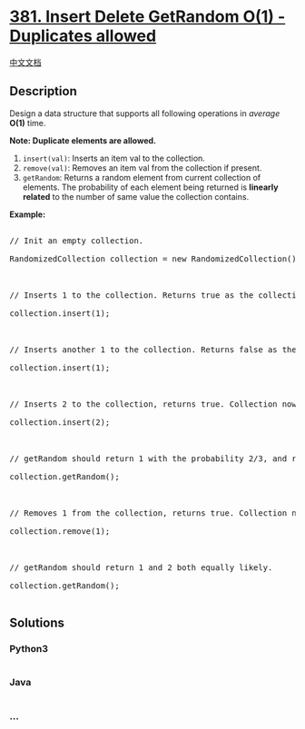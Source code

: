 # [381. Insert Delete GetRandom O(1) - Duplicates allowed](https://leetcode.com/problems/insert-delete-getrandom-o1-duplicates-allowed)

[中文文档](</solution/0300-0399/0381.Insert%20Delete%20GetRandom%20O(1)%20-%20Duplicates%20allowed/README.md>)

## Description

<p>Design a data structure that supports all following operations in <i>average</i> <b>O(1)</b> time.</p>

<b>Note: Duplicate elements are allowed.</b>

<p>

<ol>

<li><code>insert(val)</code>: Inserts an item val to the collection.</li>

<li><code>remove(val)</code>: Removes an item val from the collection if present.</li>

<li><code>getRandom</code>: Returns a random element from current collection of elements. The probability of each element being returned is <b>linearly related</b> to the number of same value the collection contains.</li>

</ol>

</p>

<p><b>Example:</b>

<pre>

// Init an empty collection.

RandomizedCollection collection = new RandomizedCollection();



// Inserts 1 to the collection. Returns true as the collection did not contain 1.

collection.insert(1);



// Inserts another 1 to the collection. Returns false as the collection contained 1. Collection now contains [1,1].

collection.insert(1);



// Inserts 2 to the collection, returns true. Collection now contains [1,1,2].

collection.insert(2);



// getRandom should return 1 with the probability 2/3, and returns 2 with the probability 1/3.

collection.getRandom();



// Removes 1 from the collection, returns true. Collection now contains [1,2].

collection.remove(1);



// getRandom should return 1 and 2 both equally likely.

collection.getRandom();

</pre>

</p>

## Solutions

<!-- tabs:start -->

### **Python3**

```python

```

### **Java**

```java

```

### **...**

```

```

<!-- tabs:end -->
